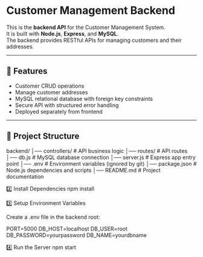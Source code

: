 # Customer Management Backend

This is the **backend API** for the Customer Management System.  
It is built with **Node.js**, **Express**, and **MySQL**.  
The backend provides RESTful APIs for managing customers and their addresses.

---

## 🚀 Features

- Customer CRUD operations
- Manage customer addresses
- MySQL relational database with foreign key constraints
- Secure API with structured error handling
- Deployed separately from frontend

---

## 📂 Project Structure

backend/
│── controllers/ # API business logic
│── routes/ # API routes
│── db.js # MySQL database connection
│── server.js # Express app entry point
│── .env # Environment variables (ignored by git)
│── package.json # Node.js dependencies and scripts
│── README.md # Project documentation

2️⃣ Install Dependencies
npm install

3️⃣ Setup Environment Variables

Create a .env file in the backend root:

PORT=5000
DB_HOST=localhost
DB_USER=root
DB_PASSWORD=yourpassword
DB_NAME=yourdbname

4️⃣ Run the Server
npm start

